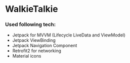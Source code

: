# WalkieTalkie

### Used following tech:
* Jetpack for MVVM (Lifecycle LiveData and ViewModel)
* Jetpack ViewBinding
* Jetpack Navigation Component
* Retrofit2 for networking
* Material icons
